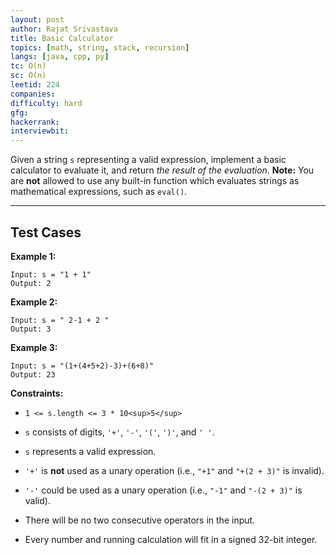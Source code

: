 ```yaml
---
layout: post
author: Rajat Srivastava
title: Basic Calculator
topics: [math, string, stack, recursion]
langs: [java, cpp, py]
tc: O(n)
sc: O(n)
leetid: 224
companies: 
difficulty: hard
gfg: 
hackerrank: 
interviewbit: 
---
```

Given a string `s` representing a valid expression, implement a basic calculator to evaluate it, and return *the result of the evaluation*.
**Note:** You are **not** allowed to use any built-in function which evaluates strings as mathematical expressions, such as `eval()`.
 
---
## Test Cases
**Example 1:**
```
Input: s = "1 + 1"
Output: 2
```
**Example 2:**
```
Input: s = " 2-1 + 2 "
Output: 3
```
**Example 3:**
```
Input: s = "(1+(4+5+2)-3)+(6+8)"
Output: 23
```
 
**Constraints:**
	
* `1 <= s.length <= 3 * 10<sup>5</sup>`
	
* `s` consists of digits, `'+'`, `'-'`, `'('`, `')'`, and `' '`.
	
* `s` represents a valid expression.
	
* `'+'` is **not** used as a unary operation (i.e., `"+1"` and `"+(2 + 3)"` is invalid).
	
* `'-'` could be used as a unary operation (i.e., `"-1"` and `"-(2 + 3)"` is valid).
	
* There will be no two consecutive operators in the input.
	
* Every number and running calculation will fit in a signed 32-bit integer.

        